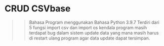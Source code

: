 # CRUD CSVbase
>> Bahasa Program menggunakan Bahasa Python 3.9.7
>> Terdiri dari 5 fungsi
>> import csv dan import os
>> kendala program masih terdapat bug dalam sistem update data yang mana masih harus di restart ulang program agar data update dapat tersimpan.
